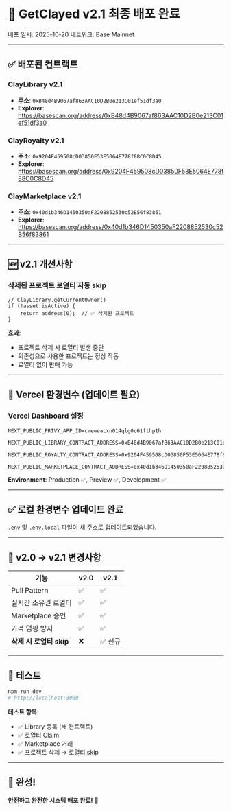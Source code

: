 # 🚀 GetClayed v2.1 최종 배포 완료

배포 일시: 2025-10-20
네트워크: Base Mainnet

---

## ✅ 배포된 컨트랙트

### ClayLibrary v2.1
- **주소**: `0xB48d4B9067af863AAC10D2B0e213C01ef51df3a0`
- **Explorer**: https://basescan.org/address/0xB48d4B9067af863AAC10D2B0e213C01ef51df3a0

### ClayRoyalty v2.1
- **주소**: `0x9204F459508cD03850F53E5064E778f88C0C8D45`
- **Explorer**: https://basescan.org/address/0x9204F459508cD03850F53E5064E778f88C0C8D45

### ClayMarketplace v2.1
- **주소**: `0x40d1b346D1450350aF2208852530c52B56f83861`
- **Explorer**: https://basescan.org/address/0x40d1b346D1450350aF2208852530c52B56f83861

---

## 🆕 v2.1 개선사항

### 삭제된 프로젝트 로열티 자동 skip
```solidity
// ClayLibrary.getCurrentOwner()
if (!asset.isActive) {
    return address(0);  // ✅ 삭제된 프로젝트
}
```

**효과**:
- 프로젝트 삭제 시 로열티 발생 중단
- 의존성으로 사용한 프로젝트는 정상 작동
- 로열티 없이 판매 가능

---

## 📝 Vercel 환경변수 (업데이트 필요)

### Vercel Dashboard 설정

```
NEXT_PUBLIC_PRIVY_APP_ID=cmeweacxn014qlg0c61fthp1h

NEXT_PUBLIC_LIBRARY_CONTRACT_ADDRESS=0xB48d4B9067af863AAC10D2B0e213C01ef51df3a0

NEXT_PUBLIC_ROYALTY_CONTRACT_ADDRESS=0x9204F459508cD03850F53E5064E778f88C0C8D45

NEXT_PUBLIC_MARKETPLACE_CONTRACT_ADDRESS=0x40d1b346D1450350aF2208852530c52B56f83861
```

**Environment**: Production ✅, Preview ✅, Development ✅

---

## ✅ 로컬 환경변수 업데이트 완료

`.env` 및 `.env.local` 파일이 새 주소로 업데이트되었습니다.

---

## 🎯 v2.0 → v2.1 변경사항

| 기능 | v2.0 | v2.1 |
|------|------|------|
| Pull Pattern | ✅ | ✅ |
| 실시간 소유권 로열티 | ✅ | ✅ |
| Marketplace 승인 | ✅ | ✅ |
| 가격 덤핑 방지 | ✅ | ✅ |
| **삭제 시 로열티 skip** | ❌ | ✅ 신규 |

---

## 🚀 테스트

```bash
npm run dev
# http://localhost:3000
```

**테스트 항목**:
- ✅ Library 등록 (새 컨트랙트)
- ✅ 로열티 Claim
- ✅ Marketplace 거래
- ✅ 프로젝트 삭제 → 로열티 skip

---

## 🎉 완성!

**안전하고 완전한 시스템 배포 완료!** 🚀

